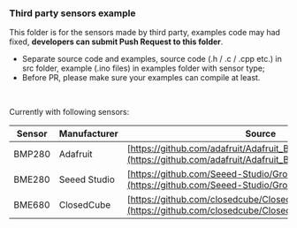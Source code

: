 ### Third party sensors example

This folder is for the sensors made by third party, examples code may had fixed, **developers can submit Push Request to this folder**.

- Separate source code and examples, source code (.h / .c / .cpp etc.) in src folder, example (.ino files) in examples folder with sensor type;
- Before PR, please make sure your examples can compile at least.

&nbsp;

Currently with following sensors:

| Sensor | Manufacturer | Source                                                       | Status       |
| ------ | ------------ | ------------------------------------------------------------ | ------------ |
| BMP280 | Adafruit     | [https://github.com/adafruit/Adafruit_BMP280_Library](https://github.com/adafruit/Adafruit_BMP280_Library) | Work well  |
| BME280 | Seeed Studio | [https://github.com/Seeed-Studio/Grove_BME280](https://github.com/Seeed-Studio/Grove_BME280) | Work well    |
| BME680 | ClosedCube   | [https://github.com/closedcube/ClosedCube_BME680_Arduino](https://github.com/closedcube/ClosedCube_BME680_Arduino) | Wrong values |

